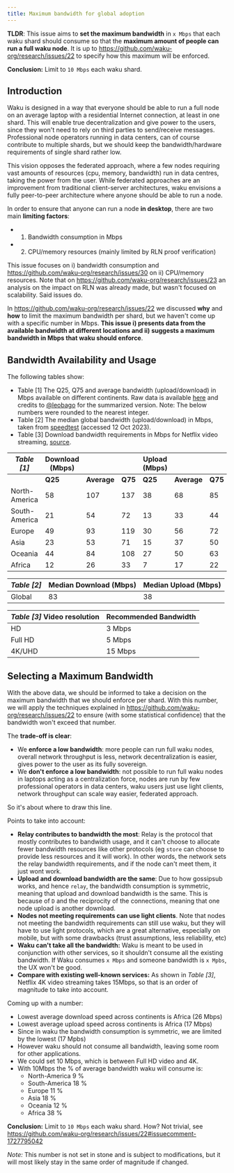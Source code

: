 ```yaml
---
title: Maximum bandwidth for global adoption
---
```


**TLDR**: This issue aims to **set the maximum bandwidth** in `x Mbps` that each waku shard should consume so that the **maximum amount of people can run a full waku node**. It is up to https://github.com/waku-org/research/issues/22 to specify how this maximum will be enforced.

**Conclusion:** Limit to `10 Mbps` each waku shard.

## Introduction

Waku is designed in a way that everyone should be able to run a full node on an average laptop with a residential Internet connection, at least in one shard. This will enable true decentralization and give power to the users, since they won't need to rely on third parties to send/receive messages. Professional node operators running in data centers, can of course contribute to multiple shards, but we should keep the bandwidth/hardware requirements of single shard rather low.

This vision opposes the federated approach, where a few nodes requiring vast amounts of resources (cpu, memory, bandwidth) run in data centres, taking the power from the user. While federated approaches are an improvement from traditional client-server architectures, waku envisions a fully peer-to-peer architecture where anyone should be able to run a node.

In order to ensure that anyone can run a node **in desktop**, there are two main **limiting factors**:
* 1. Bandwidth consumption in Mbps
* 2. CPU/memory resources (mainly limited by RLN proof verification)

This issue focuses on i) bandwidth consumption and https://github.com/waku-org/research/issues/30 on ii) CPU/memory resources. Note that on https://github.com/waku-org/research/issues/23 an analysis on the impact on RLN was already made, but wasn't focused on scalability. Said issues do.

In https://github.com/waku-org/research/issues/22 we discussed **why** and **how** to limit the maximum bandwidth per shard, but we haven't come up with a specific number in Mbps. **This issue i) presents data from the available bandwidth at different locations and ii) suggests a maximum bandwidth in Mbps that waku should enforce**.

## Bandwidth Availability and Usage

The following tables show:
* Table [1] The Q25, Q75 and average bandwidth (upload/download) in Mbps available on different continents. Raw data is available [here](https://www.measurementlab.net/data/) and credits to [@leobago](https://github.com/leobago) for the summarized version. Note: The below numbers were rounded to the nearest integer.
* Table [2] The median global bandwidth (upload/download) in Mbps, taken from [speedtest](https://www.speedtest.net/global-index) (accessed 12 Oct 2023). 
* Table [3] Download bandwidth requirements in Mbps for Netflix video streaming, [source](https://www.comparethemarket.com/broadband/content/broadband-for-streaming/).

|    *Table [1]*             | Download (Mbps) |            |        | Upload (Mbps) |            |        |
|------------------|-----------------|------------|--------|---------------|------------|--------|
|                  |   **Q25**           |   **Average**  |  **Q75**  |   **Q25**         |   **Average**  |   **Q75**  |
|   North-America  |   58            |   107      |   137  |   38          |   68       |   85   |
|   South-America  |   21            |   54       |   72   |   13          |   33       |   44   |
|   Europe         |   49            |   93       |   119  |   30          |   56       |   72   |
|   Asia           |   23            |   53       |   71   |   15          |   37       |   50   |
|   Oceania        |   44            |   84       |   108  |   27          |   50       |   63   |
|   Africa         |   12            |   26       |   33   |   7           |   17       |   22   |

|   *Table [2]*     | Median Download (Mbps) | Median Upload (Mbps) |
|--------|------------------------|----------------------|
| Global | 83                     | 38                   |

| *Table [3]* **Video resolution** | **Recommended Bandwidth** | 
|----------------------|---------------------------|
| HD                   | 3 Mbps                    | 
| Full HD              | 5 Mbps                    | 
| 4K/UHD               | 15 Mbps                   | 

## Selecting a Maximum Bandwidth

With the above data, we should be informed to take a decision on the maximum bandwidth that we should enforce per shard. With this number, we will apply the techniques explained in https://github.com/waku-org/research/issues/22 to ensure (with some statistical confidence) that the bandwidth won't exceed that number.

The **trade-off is clear**:
* We **enforce a low bandwidth**: more people can run full waku nodes, overall network throughput is less, network decentralization is easier, gives power to the user as its fully sovereign.
* We **don't enforce a low bandwidth**: not possible to run full waku nodes in laptops acting as a centralization force, nodes are run by few professional operators in data centers, waku users just use light clients, network throughput can scale way easier, federated approach.

So it's about where to draw this line.

Points to take into account:
* **Relay contributes to bandwidth the most**: Relay is the protocol that mostly contributes to bandwidth usage, and it can't choose to allocate fewer bandwidth resources like other protocols (eg `store` can choose to provide less resources and it will work). In other words, the network sets the relay bandwidth requirements, and if the node can't meet them, it just wont work.
* **Upload and download bandwidth are the same**: Due to how gossipsub works, and hence `relay`, the bandwidth consumption is symmetric, meaning that upload and download bandwidth is the same. This is because of `D` and the reciprocity of the connections, meaning that one node upload is another download.
* **Nodes not meeting requirements can use light clients**. Note that nodes not meeting the bandwidth requirements can still use waku, but they will have to use light protocols, which are a great alternative, especially on mobile, but with some drawbacks (trust assumptions, less reliability, etc)
* **Waku can't take all the bandwidth:** Waku is meant to be used in conjunction with other services, so it shouldn't consume all the existing bandwidth. If Waku consumes `x Mbps` and someone bandwidth is `x Mpbs`, the UX won't be good.
* **Compare with existing well-known services:** As shown in *Table [3]*, Netflix 4K video streaming takes 15Mbps, so that is an order of magnitude to take into account.

Coming up with a number:
* Lowest average download speed across continents is Africa (26 Mbps)
* Lowest average upload speed across continents is Africa (17 Mbps)
* Since in waku the bandwidth consumption is symmetric, we are limited by the lowest (17 Mpbs)
* However waku should not consume all bandwidth, leaving some room for other applications.
* We could set 10 Mbps, which is between Full HD video and 4K.
* With 10Mbps the % of average bandwidth waku will consume is:
  * North-America 9 %
  * South-America 18 %
  * Europe  11 %
  * Asia 18 %
  * Oceania 12 %
  * Africa 38 %

**Conclusion:** Limit to `10 Mbps` each waku shard. How? Not trivial, see https://github.com/waku-org/research/issues/22#issuecomment-1727795042

*Note:* This number is not set in stone and is subject to modifications, but it will most likely stay in the same order of magnitude if changed.